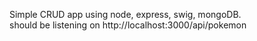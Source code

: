Simple CRUD app using node, express, swig, mongoDB.  
should be listening on http://localhost:3000/api/pokemon
